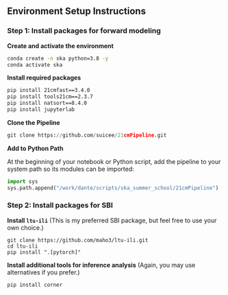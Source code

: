 ## Environment Setup Instructions

### Step 1: Install packages for forward modeling
**Create and activate the environment**

```bash
conda create -n ska python=3.8 -y
conda activate ska
```

**Install required packages**

```bash
pip install 21cmfast==3.4.0
pip install tools21cm==2.3.7
pip install natsort==8.4.0
pip install jupyterlab
```

**Clone the Pipeline**

```python
git clone https://github.com/suicee/21cmPipeline.git
```

**Add to Python Path**

At the beginning of your notebook or Python script, add the pipeline to your system path so its modules can be imported:

```python
import sys
sys.path.append("/work/dante/scripts/ska_summer_school/21cmPipeline")
```
### Step 2: Install packages for SBI

**Install `ltu-ili`**
 (This is my preferred SBI package, but feel free to use your own choice.)

```
git clone https://github.com/maho3/ltu-ili.git
cd ltu-ili
pip install ".[pytorch]"
```

**Install additional tools for inference analysis**
 (Again, you may use alternatives if you prefer.)

```
pip install corner
```